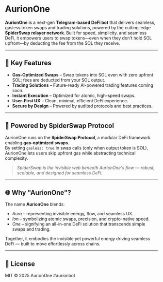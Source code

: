 # AurionOne

**AurionOne** is a next-gen **Telegram-based DeFi bot** that delivers seamless, gasless token swaps and trading solutions, powered by the cutting-edge **SpiderSwap relayer network**. Built for speed, simplicity, and seamless DeFi, it empowers users to swap tokens—even when they don't hold SOL upfront—by deducting the fee from the SOL they receive.

---

## 🔑 Key Features

- **Gas-Optimized Swaps** – Swap tokens into SOL even with zero upfront SOL; fees are deducted from your SOL output.
- **Trading Solutions** – Future-ready AI-powered trading features coming soon.
- **Instant Execution** – Optimized for atomic, high-speed swaps.
- **User-First UX** – Clean, minimal, efficient DeFi experience.
- **Secure by Design** – Powered by audited protocols and best practices.

---

## 🚀 Powered by SpiderSwap Protocol

AurionOne runs on the **SpiderSwap Protocol**, a modular DeFi framework enabling **gas-optimized swaps**.  
By setting `gasless: true` in swap calls (only when output token is SOL), AurionOne lets users skip upfront gas while abstracting technical complexity.

> _SpiderSwap is the invisible web beneath AurionOne's flow — robust, scalable, and designed for seamless DeFi._

---

## 🌐 Why "AurionOne"?

The name **AurionOne** blends:

- _Aura_ – representing invisible energy, flow, and seamless UX.
- _Ion_ – symbolizing atomic swaps, precision, and crypto-native speed.
- _One_ – signifying an all-in-one DeFi solution that transcends simple swaps and trading.

Together, it embodies the invisible yet powerful energy driving seamless DeFi — built to move effortlessly across chains.

---

## 📖 License

MIT © 2025 AurionOne
#aurionbot
